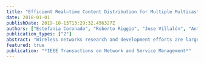 ```yaml
---
title: "Efficient Real–time Content Distribution for Multiple Multicast Groups in SDN–based WLANs"
date: 2018-01-01
publishDate: 2019-10-13T13:29:32.456327Z
authors: ["Estefania Coronado", "Roberto Riggio", "Jose Villalón", "Antonio Garrido"]
publication_types: ["2"]
abstract: "Wireless networks research and development efforts are largely driven by the increasing interest in multimedia applications. Video streaming services, which often involve strict Quality of Service (QoS) requirements and are very sensitive to delays, represent a significant proportion of these applications. In IEEE 802.11–based WLANs, these services raise several challenges in terms of robustness, reliability and scalability, specially when supporting multiple multicast streams at the same time. Nevertheless, traditional network architectures make it difficult to address these problems. In this context, the Software Defined Networking (SDN) paradigm opens new research possibilities by decoupling the control decisions from the data–plane and by improving network management and programmability. In this paper, we present SM-SDN@Play, an SDN–based solution for joint multicast rate selection and group formation in 802.11–based networks. Experimental results show the high performance and reliability capabilities of the scheme, regardless of the application bitrate, the number of clients, and the number of concurrent multicast streams. Furthermore, the channel utilization is greatly reduced with regard to the standard multicast schemes, which allows other applications to be supported without experiencing a performance degradation. We release the entire software implementation under a permissive APACHE 2.0 license for academic use."
featured: true
publication: "*IEEE Transactions on Network and Service Management*"
---
```


